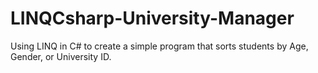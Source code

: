 # LINQCsharp-University-Manager
Using LINQ in C# to create a simple program that sorts students by Age, Gender, or University ID.
